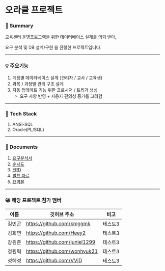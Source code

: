# 오라클 프로젝트

### 📌 Summary
교육센터 운영프로그램을 위한 데이터베이스 설계를 의뢰 받아,

요구 분석 및 DB 설계/구현 을 진행한 프로젝트입니다.

---

### 💡 주요기능
1. 계정별 데이터베이스 설계 (관리자 / 교사 / 교육생)
2. 과목 / 과정별 관리 구조 설계
3. 자동 업데이트 기능 위한 프로시저 / 트리거 생성
	- 요구 사항 반영 + 사용자 편의성 증가를 고려함

----

### 🔨 Tech Stack
1. ANSI-SQL  
2. Oracle(PL/SQL) 

----

### 📜 Documents
1. [요구분석서](https://github.com/Heey2/OracleProject/blob/main/4%EC%A1%B0%20%EC%9A%94%EA%B5%AC%EB%B6%84%EC%84%9D%EC%84%9C.pdf)
2. [순서도](https://github.com/Heey2/OracleProject/blob/main/4%EC%A1%B0%20%EC%88%9C%EC%84%9C%EB%8F%84)
3. [ERD](https://github.com/Heey2/OracleProject/blob/main/4%EC%A1%B0erd.exerd)
4. [발표 자료](https://github.com/Heey2/OracleProject/blob/main/%EC%98%A4%EB%9D%BC%ED%81%B4%20%ED%94%84%EB%A1%9C%EC%A0%9D%ED%8A%B8%204%EC%A1%B0_%EA%B5%90%EC%9C%A1%EC%84%BC%ED%84%B0%20%20%EC%9A%B4%EC%98%81%20%ED%94%84%EB%A1%9C%EA%B7%B8%EB%9E%A8.pdf)
5. [요약본](https://github.com/Heey2/OracleProject/blob/main/4%EC%A1%B0%20%EC%B5%9C%EC%A2%85%EC%9A%94%EC%95%BD%EB%B3%B8.pdf)

----

### 😀  해당 프로젝트 참가 멤버

|이름|깃허브 주소|비고|
|------|---|---|
|김민곤|https://github.com/kmggmk|테스트3|
|김희연|https://github.com/Heey2|테스트3|
|장원준|https://github.com/juniel1299|테스트3|
|정원혁|https://github.com/wonhyuk21|테스트3|
|정혜정|https://github.com/VVjD|테스트3|










</div>
	
